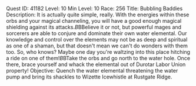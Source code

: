 Quest ID: 41182
Level: 10
Min Level: 10
Race: 256
Title: Bubbling Baddies
Description: It is actually quite simple, really. With the energies within these orbs and your magical channeling, you will have a good enough magical shielding against its attacks.$B$BBelieve it or not, but powerful mages and sorcerers are able to conjure and dominate their own water elemental. Our knowledge and control over the elements may not be as deep and spiritual as one of a shaman, but that doesn't mean we can't do wonders with them too. So, who knows? Maybe one day you're waltzing into this place hitching a ride on one of them!$B$BTake the orbs and go north to the water hole. Once there, brace yourself and whack the elemental out of Durotar Labor Union property!
Objective: Quench the water elemental threatening the water pump and bring its shackles to Wizette Icewhistle at Rustgate Ridge.
